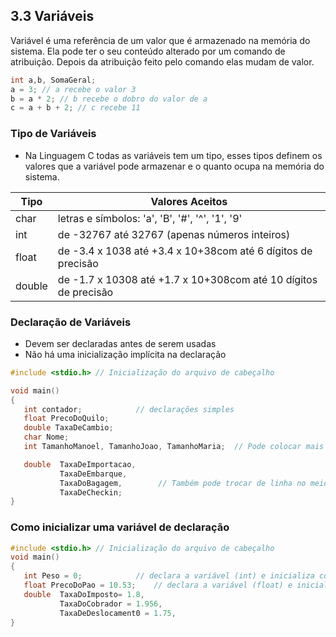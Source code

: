 ## 3.3 Variáveis

Variável é uma referência de um valor que é armazenado na memória do sistema.
Ela pode ter o seu conteúdo alterado por um comando de atribuição.
Depois da atribuição feito pelo comando elas mudam de valor.

```c
int a,b, SomaGeral;
a = 3; // a recebe o valor 3
b = a * 2; // b recebe o dobro do valor de a 
c = a + b + 2; // c recebe 11
```

### Tipo de Variáveis

- Na Linguagem C todas as variáveis tem um tipo, esses tipos definem os valores que a variável pode armazenar e o quanto ocupa na memória do sistema.

| Tipo| Valores Aceitos |
| --- | --- |
| char   | letras e símbolos: 'a', 'B', '#', '^', '1', '9'|
| int | de -32767 até 32767 (apenas números inteiros) |
| float | 	de -3.4 x 1038 até +3.4 x 10+38com até 6 dígitos de precisão |
| double | de -1.7 x 10308 até +1.7 x 10+308com até 10 dígitos de precisão


### Declaração de Variáveis

- Devem ser declaradas antes de serem usadas
- Não há uma inicialização implícita na declaração

```c
#include <stdio.h> // Inicialização do arquivo de cabeçalho 

void main()
{ 
   int contador;            // declarações simples
   float PrecoDoQuilo;
   double TaxaDeCambio;
   char Nome;
   int TamanhoManoel, TamanhoJoao, TamanhoMaria;  // Pode colocar mais de uma variável na mesma linha 

   double  TaxaDeImportacao,
           TaxaDeEmbarque,
           TaxaDoBagagem,        // Também pode trocar de linha no meio
           TaxaDeCheckin;
}    
```
### Como inicializar uma variável de declaração

```c
#include <stdio.h> // Inicialização do arquivo de cabeçalho 
void main()
{ 
   int Peso = 0;            // declara a variável (int) e inicializa com Zero
   float PrecoDoPao = 10.53;    // declara a variável (float) e inicializa com 10.53
   double  TaxaDoImposto= 1.8,
           TaxaDoCobrador = 1.956,
           TaxaDeDeslocament0 = 1.75,              
}
```